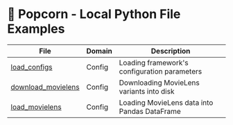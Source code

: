 # 🍿 Popcorn - Local Python File Examples

| File                                                         | Domain | Description                                  |
| ------------------------------------------------------------ | ------ | -------------------------------------------- |
| [load_configs](/examples/python/load_configs.py)             | Config | Loading framework's configuration parameters |
| [download_movielens](/examples/python/download_movielens.py) | Config | Downloading MovieLens variants into disk     |
| [load_movielens](/examples/python/load_movielens.py)         | Config | Loading MovieLens data into Pandas DataFrame |
